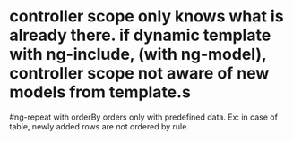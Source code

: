 # controller scope only knows what is already there. if dynamic template with ng-include, (with ng-model), controller scope not aware of new models from template.s

#ng-repeat with orderBy orders only with predefined data. Ex: in case of table, newly added rows are not ordered by rule.
